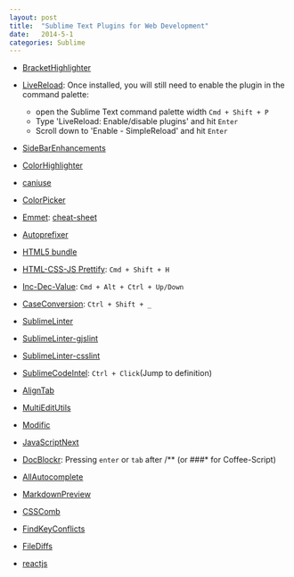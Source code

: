 ```yaml
---
layout: post
title:  "Sublime Text Plugins for Web Development"
date:   2014-5-1
categories: Sublime
---
```


* <a href="https://github.com/facelessuser/BracketHighlighter" target="_blank">BracketHighlighter</a>

* <a href="https://github.com/dz0ny/LiveReload-sublimetext2" target="_blank">LiveReload</a>: Once installed, you will still need to enable the plugin in the command palette:

    * open the Sublime Text command palette width `Cmd + Shift + P`
    * Type 'LiveReload: Enable/disable plugins' and hit `Enter`
    * Scroll down to 'Enable - SimpleReload' and hit `Enter`

* <a href="https://github.com/titoBouzout/SideBarEnhancements" target="_blank">SideBarEnhancements</a>

* <a href="https://github.com/Monnoroch/ColorHighlighter" target="_blank">ColorHighlighter</a>

* <a href="https://github.com/Azd325/sublime-text-caniuse" target="_blank">caniuse</a>

* <a href="http://weslly.github.io/ColorPicker/" target="_blank">ColorPicker</a>

* <a href="https://github.com/sergeche/emmet-sublime" target="_blank">Emmet</a>: <a href="http://docs.emmet.io/cheat-sheet/" target="_blank">cheat-sheet</a>

* <a href="https://github.com/sindresorhus/sublime-autoprefixer" target="_blank">Autoprefixer</a>

* <a href="https://github.com/mrmartineau/HTML5" target="_blank">HTML5 bundle</a>

* <a href="https://github.com/victorporof/Sublime-HTMLPrettify" target="_blank">HTML-CSS-JS Prettify</a>: `Cmd + Shift + H`

* <a href="https://github.com/rmaksim/Sublime-Text-2-Inc-Dec-Value" target="_blank">Inc-Dec-Value</a>: `Cmd + Alt + Ctrl + Up/Down`

* <a href="https://github.com/jdc0589/CaseConversion" target="_blank">CaseConversion</a>: `Ctrl + Shift + _`

* <a href="https://github.com/SublimeLinter/SublimeLinter3" target="_blank">SublimeLinter</a>

* <a href="https://github.com/SublimeLinter/SublimeLinter-gjslint" target="_blank">SublimeLinter-gjslint</a>

* <a href="https://github.com/SublimeLinter/SublimeLinter-csslint" target="_blank">SublimeLinter-csslint</a>

* <a href="https://github.com/SublimeCodeIntel/SublimeCodeIntel" target="_blank">SublimeCodeIntel</a>: `Ctrl + Click`(Jump to definition)

* <a href="https://packagecontrol.io/packages/AlignTab" target="_blank">AlignTab</a>

* <a href="https://github.com/philippotto/Sublime-MultiEditUtils" target="_blank">MultiEditUtils</a>

* <a href="https://packagecontrol.io/packages/Modific" target="_blank">Modific</a>

* <a href="https://github.com/Benvie/JavaScriptNext.tmLanguage" target="_blank">JavaScriptNext</a>

* <a href="https://github.com/spadgos/sublime-jsdocs" target="_blank">DocBlockr</a>: Pressing `enter` or `tab` after /** (or ###* for Coffee-Script)

* <a href="https://github.com/alienhard/SublimeAllAutocomplete" target="_blank">AllAutocomplete</a>

* <a href="https://github.com/revolunet/sublimetext-markdown-preview" target="_blank">MarkdownPreview</a>

* <a href="http://csscomb.com/" target="_blank">CSSComb</a>

* <a href="https://github.com/skuroda/FindKeyConflicts" target="_blank">FindKeyConflicts</a>

* <a href="https://github.com/colinta/SublimeFileDiffs" target="_blank">FileDiffs</a>

* <a href="https://github.com/reactjs/sublime-react" target="_blank">reactjs</a>
